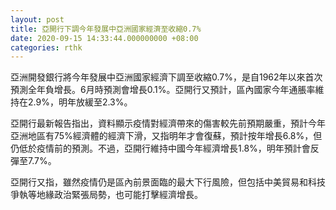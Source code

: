 ```yaml
---
layout: post
title: 亞開行下調今年發展中亞洲國家經濟至收縮0.7%
date: 2020-09-15 14:33:44.000000000 +08:00
categories: rthk
---
```


亞洲開發銀行將今年發展中亞洲國家經濟下調至收縮0.7%，是自1962年以來首次預測全年負增長。6月時預測會增長0.1%。亞開行又預計，區內國家今年通脹率維持在2.9%，明年放緩至2.3%。

亞開行最新報告指出，資料顯示疫情對經濟帶來的傷害較先前預期嚴重，預計今年亞洲地區有75%經濟體的經濟下滑，又指明年才會復蘇，預計按年增長6.8%，但仍低於疫情前的預測。不過，亞開行維持中國今年經濟增長1.8%，明年預計會反彈至7.7%。

亞開行又指，雖然疫情仍是區內前景面臨的最大下行風險，但包括中美貿易和科技爭執等地緣政治緊張局勢，也可能打擊經濟增長。
